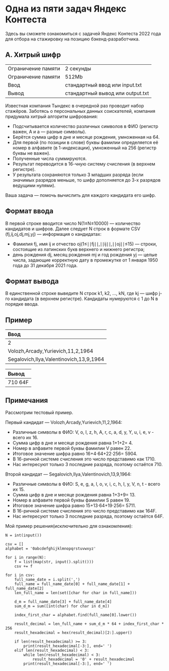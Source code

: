 # Одна из пяти задач Яндекс Контеста
Здесь вы сможете ознакомиться с задачей Яндекс Контеста 2022 года для отбора на стажировку на позицию бэкенд-разработчика.
## A. Хитрый шифр
| | |
|---- |:---- |
|Ограничение памяти | 2 секунды
|Ограничение памяти | 512Mb
|Ввод               | стандартный ввод или input.txt
|Вывод              | стандартный вывод или output.txt

Известная компания Тындекс в очередной раз проводит набор стажёров.
Заботясь о персональных данных соискателей, компания придумала хитрый алгоритм шифрования:
-	Подсчитывается количество различных символов в ФИО (регистр важен, А и а — разные символы).
-	Берётся сумма цифр в дне и месяце рождения, умноженная на 64.
-	Для первой (по позиции в слове) буквы фамилии определяется её номер в алфавите (в 1-индексации), умноженный на 256 (регистр буквы не важен).
-	Полученные числа суммируются.
-	Результат переводится в 16-чную систему счисления (в верхнем регистре).
-	У результата сохраняются только 3 младших разряда (если значимых разрядов меньше, то шифр дополняется до 3-х разрядов ведущими нулями).

Ваша задача — помочь вычислить для каждого кандидата его шифр.

## Формат ввода
В первой строке вводится число N(1≤N≤10000) — количество кандидатов и шифров.
Далее следует N строк в формате CSV (fj,ij,oj,dj,mj,yj) — информация о кандидатах:
-	Фамилия fj, имя ij и отчество oj(1≤∣∣fj∣∣,∣∣ij∣∣,∣∣oj∣∣≤15) — строки, состоящие из латинских букв верхнего и нижнего регистра;
-	день рождения dj, месяц рождения mj и год рождения yj — целые числа, задающие корректную дату в промежутке от 1 января 1950 года до 31 декабря 2021 года.
## Формат вывода
В единственной строке выведите N строк k1, k2, …, kN, где kj — шифр j-го кандидата (в верхнем регистре). Кандидаты нумеруются с 1 до N в порядке ввода.

## Пример
|Ввод|
|:--------------------------------------- |
|2                                        |
|Volozh,Arcady,Yurievich,11,2,1964        |
|Segalovich,Ilya,Valentinovich,13,9,1964  |

|Вывод|
|:---------------|
|710 64F         |

## Примечания
Рассмотрим тестовый пример.

Первый кандидат — Volozh,Arcady,Yurievich,11,2,1964:
-	Различные символы в ФИО: V, o, l, z, h, A, r, c, a, d, y, Y, u, i, e, v - всего их 16.
-	Сумма цифр в дне и месяце рождения равна 1+1+2= 4.
-	Номер в алфавите первой буквы фамилии V равен 22.
-	Итоговое значение шифра равно 16+4⋅64+22⋅256= 5904.
-	В 16-ричной системе счисления это число представимо как 1710.
-	Нас интересуют только 3 последние разряда, поэтому остаётся 710.

Второй кандидат — Segalovich,Ilya,Valentinovich,13,9,1964:
-	Различные символы в ФИО: S, e, g, a, l, o, v, i, c, h, I, y, V, n, t - всего их 15.
-	Сумма цифр в дне и месяце рождения равна 1+3+9= 13.
-	Номер в алфавите первой буквы фамилии S равен 19.
-	Итоговое значение шифра равно 15+13⋅64+19⋅256= 5711.
-	В 16-ричной системе счисления это число представимо как 164F.
-	Нас интересуют только 3 последние разряда, поэтому остаётся 64F.

Мой пример решения(исключительно для ознакомления):
```
N = int(input())

csv = []
alphabet = '0abcdefghijklmnopqrstuvwxyz'

for i in range(N):
    f = list(map(str, input().split()))
    csv += f

for i in csv:
    full_name_date = i.split(',')
    full_name = full_name_date[0] + full_name_date[1] + full_name_date[2]
    len_full_name = len(set([char for char in full_name]))
    
    d_m = full_name_date[3] + full_name_date[4]
    sum_d_m = sum([int(char) for char in d_m])
    
    index_first_char = alphabet.find(full_name[0].lower())
    
    result_decimal = len_full_name + sum_d_m * 64 + index_first_char * 256
    result_hexadecimal = hex(result_decimal)[2:].upper()
    
    if len(result_hexadecimal) >= 3:
        print(result_hexadecimal[-3:], end=' ')
    elif len(result_hexadecimal) < 3:
        while len(result_hexadecimal) < 3:
            result_hexadecimal = '0' + result_hexadecimal
        print(result_hexadecimal[-3:], end=' ')

```

